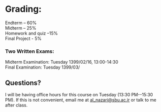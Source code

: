 # <a name="Grading"></a>Grading:

Endterm – 60% </br>
Midterm – 25% </br>
Homework and quiz –15%  </br>
Final Project - 5% </br>

### <a name="Two-Written-Exams"></a>Two Written Exams:
Midterm Examination: Tuesday 1399/02/16, 13:00-14:30<br/>
Final Examination: Tuesday 1399/03/ <br/>

## <a name="Questions"></a>Questions?
I will be having office hours for this course on Tuesday (13:30 PM--15:30 PM). If this is not convenient, email me at al_nazari@sbu.ac.ir or talk to me after class. 

